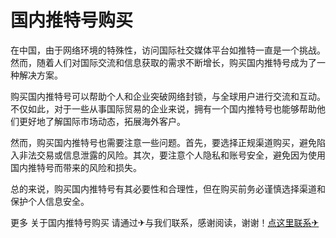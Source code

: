 # 国内推特号购买

在中国，由于网络环境的特殊性，访问国际社交媒体平台如推特一直是一个挑战。然而，随着人们对国际交流和信息获取的需求不断增长，购买国内推特号成为了一种解决方案。

购买国内推特号可以帮助个人和企业突破网络封锁，与全球用户进行交流和互动。不仅如此，对于一些从事国际贸易的企业来说，拥有一个国内推特号也能够帮助他们更好地了解国际市场动态，拓展海外客户。

然而，购买国内推特号也需要注意一些问题。首先，要选择正规渠道购买，避免陷入非法交易或信息泄露的风险。其次，要注意个人隐私和账号安全，避免因为使用国内推特号而带来的风险和损失。

总的来说，购买国内推特号有其必要性和合理性，但在购买前务必谨慎选择渠道和保护个人信息安全。

更多 关于国内推特号购买 请通过✈与我们联系，感谢阅读，谢谢！[点这里联系✈](https://d.k02.cc)